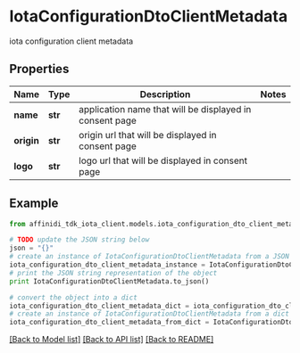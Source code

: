 # IotaConfigurationDtoClientMetadata

iota configuration client metadata

## Properties

| Name       | Type    | Description                                             | Notes |
| ---------- | ------- | ------------------------------------------------------- | ----- |
| **name**   | **str** | application name that will be displayed in consent page |
| **origin** | **str** | origin url that will be displayed in consent page       |
| **logo**   | **str** | logo url that will be displayed in consent page         |

## Example

```python
from affinidi_tdk_iota_client.models.iota_configuration_dto_client_metadata import IotaConfigurationDtoClientMetadata

# TODO update the JSON string below
json = "{}"
# create an instance of IotaConfigurationDtoClientMetadata from a JSON string
iota_configuration_dto_client_metadata_instance = IotaConfigurationDtoClientMetadata.from_json(json)
# print the JSON string representation of the object
print IotaConfigurationDtoClientMetadata.to_json()

# convert the object into a dict
iota_configuration_dto_client_metadata_dict = iota_configuration_dto_client_metadata_instance.to_dict()
# create an instance of IotaConfigurationDtoClientMetadata from a dict
iota_configuration_dto_client_metadata_from_dict = IotaConfigurationDtoClientMetadata.from_dict(iota_configuration_dto_client_metadata_dict)
```

[[Back to Model list]](../README.md#documentation-for-models) [[Back to API list]](../README.md#documentation-for-api-endpoints) [[Back to README]](../README.md)
